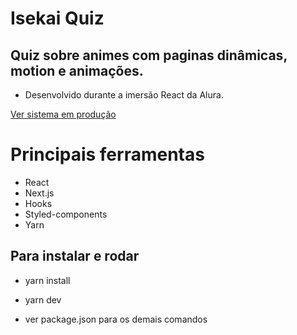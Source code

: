 # Isekai Quiz

## Quiz sobre animes com paginas dinâmicas, motion e animações.
- Desenvolvido durante a imersão React da Alura.

[Ver sistema em produção](https://isekai-quiz-santtose.vercel.app/)

# Principais ferramentas
- React
- Next.js
- Hooks
- Styled-components
- Yarn

## Para instalar e rodar

- yarn install
- yarn dev

- ver package.json para os demais comandos
